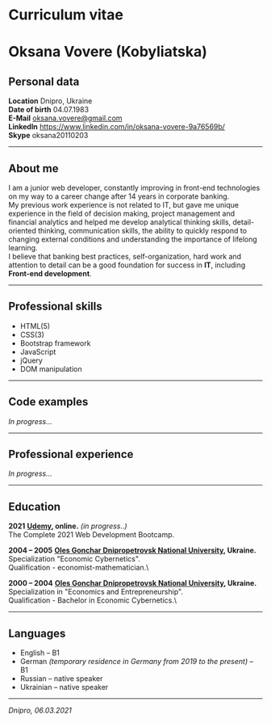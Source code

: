 # Curriculum vitae
# **Oksana Vovere (Kobyliatska)**

## **Personal data**
**Location** Dnipro, Ukraine\
**Date of birth** 04.07.1983\
**E-Mail** oksana.vovere@gmail.com\
**LinkedIn** https://www.linkedin.com/in/oksana-vovere-9a76569b/ \
**Skype** oksana20110203
___

## **About me**
I am a junior web developer, constantly improving in front-end technologies on my way to a career change after 14 years in corporate banking.\
My previous work experience is not related to IT, but gave me unique experience in the field of decision making, project management and financial analytics and helped me develop analytical thinking skills, detail-oriented thinking, communication skills, the ability to quickly respond to changing external conditions and understanding the importance of lifelong learning.\
I believe that banking best practices, self-organization, hard work and attention to detail can be a good foundation for success in **IT**, including **Front-end development**.
___
## **Professional skills**
* HTML(5)
* CSS(3)
* Bootstrap framework
* JavaScript
* jQuery
* DOM manipulation
___
## **Code examples**
*In progress…*
___
## **Professional experience**
*In progress…*
___
## **Education**
**2021**
**[Udemy](https://www.udemy.com/course/the-complete-web-development-bootcamp/), online.** *(in progress..)*\
The Complete 2021 Web Development Bootcamp.

**2004 – 2005**
**[Oles Gonchar Dnipropetrovsk National University](http://www.dnu.dp.ua/), Ukraine.**\
Specialization "Economic Cybernetics".\
Qualification - economist-mathematician.\

**2000 – 2004**
**[Oles Gonchar Dnipropetrovsk National University](http://www.dnu.dp.ua/), Ukraine.**\
Specialization in "Economics and Entrepreneurship".\
Qualification - Bachelor in Economic Cybernetics.\
___
## **Languages**
* English – B1
* German  *(temporary residence in Germany from 2019 to the present)* – B1
* Russian – native speaker
* Ukrainian – native speaker
___
*Dnipro, 06.03.2021*
